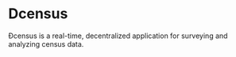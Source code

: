 # Dcensus
Ðcensus is a real-time, decentralized application for surveying and analyzing census data.
